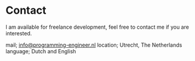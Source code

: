 # Contact

I am available for freelance development, feel free to contact me if you are interested. 

mail; info@programming-engineer.nl
location; Utrecht, The Netherlands
language; Dutch and English